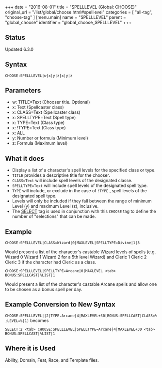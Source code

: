 +++
date = "2016-08-01"
title = "SPELLLEVEL (Global: CHOOSE)"
original_url = "/list/global/choose.html#spelllevel"
categories = [ "all-tag", "choose-tag" ]
[menu.main]
    name = "SPELLLEVEL"
    parent = "global_choose"
    identifier = "global_choose_SPELLLEVEL"
+++

## Status

Updated 6.3.0

## Syntax

`CHOOSE:SPELLLEVEL|w|x|y|z|x|y|z`

## Parameters

-   w: TITLE=Text (Chooser title. Optional)
-   x: Text (Spellcaster class)
-   x: CLASS=Text (Spellcaster class)
-   x: SPELLTYPE=Text (Spell type)
-   x: TYPE=Text (Class type)
-   x: !TYPE=Text (Class type)
-   x: ALL
-   y: Number or formula (Minimum level)
-   z: Formula (Maximum level)



What it does
------------

-   Display a list of a character's spell levels for the specified class
    or type.
-   `TITLE` provides a descriptive title for the chooser.
-   `CLASS=Text` will include spell levels of the designated classe.
-   `SPELLTYPE=Text` will include spell levels of the designated
    spell type.
-   `TYPE` will include, or exclude in the case of `!TYPE` , spell
    levels of the designated spell type.
-   Levels will only be included if they fall between the range of
    minimum Level (y) and maximum Level (z), inclusive.
-   The [SELECT](/list/global/other/select.html) tag is used in
    conjunction with this `CHOOSE` tag to define the number of
    "selections" that can be made.

Example
-------

`CHOOSE:SPELLLEVEL|CLASS=Wizard|0|MAXLEVEL|SPELLTYPE=Divine|1|3`

Would present a list of the character's castable Wizard levels of spells
(e.g. Wizard 0 Wizard 1 Wizard 2 for a 5th level Wizard) and Cleric 1
Cleric 2 Cleric 3 if the character had Cleric as a class.

`CHOOSE:SPELLLEVEL|SPELLTYPE=Arcane|0|MAXLEVEL <tab> BONUS:SPELLCAST|%LIST|1`

Would present a list of the character's castable Arcane spells and allow
one to be chosen as a bonus spell per day.

Example Conversion to New Syntax
--------------------------------

`CHOOSE:SPELLLEVEL||2|TYPE.Arcane|4|MAXLEVEL+30[BONUS:SPELLCAST|CLASS=%;LEVEL=%|1]`
becomes

`SELECT:2 <tab> CHOOSE:SPELLLEVEL|SPELLTYPE=Arcane|4|MAXLEVEL+30 <tab> BONUS:SPELLCAST|%LIST|1`

Where it is Used
----------------

Ability, Domain, Feat, Race, and Template files.


